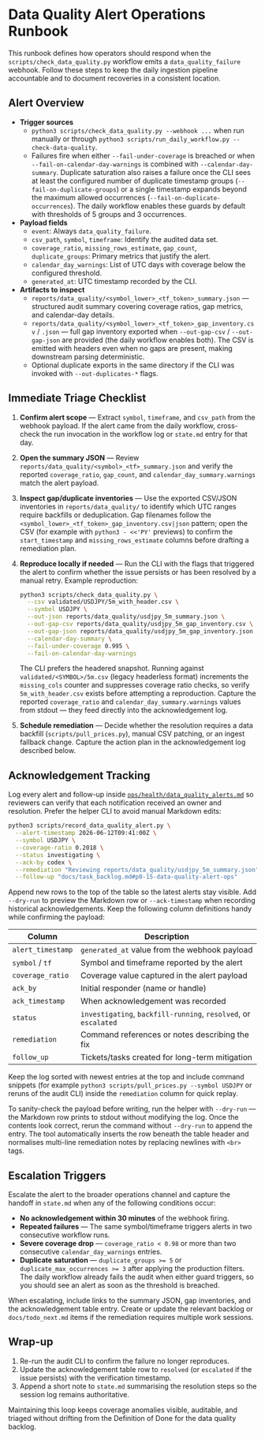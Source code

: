 # Data Quality Alert Operations Runbook

This runbook defines how operators should respond when the
`scripts/check_data_quality.py` workflow emits a
`data_quality_failure` webhook. Follow these steps to keep the daily
ingestion pipeline accountable and to document recoveries in a
consistent location.

## Alert Overview

- **Trigger sources**
  - `python3 scripts/check_data_quality.py --webhook ...` when run
    manually or through
    `python3 scripts/run_daily_workflow.py --check-data-quality`.
  - Failures fire when either `--fail-under-coverage` is breached or
    when `--fail-on-calendar-day-warnings` is combined with
    `--calendar-day-summary`. Duplicate saturation also raises a
    failure once the CLI sees at least the configured number of
    duplicate timestamp groups (`--fail-on-duplicate-groups`) or a
    single timestamp expands beyond the maximum allowed occurrences
    (`--fail-on-duplicate-occurrences`). The daily workflow enables
    these guards by default with thresholds of 5 groups and 3
    occurrences.
- **Payload fields**
  - `event`: Always `data_quality_failure`.
  - `csv_path`, `symbol`, `timeframe`: Identify the audited data set.
  - `coverage_ratio`, `missing_rows_estimate`, `gap_count`,
    `duplicate_groups`: Primary metrics that justify the alert.
  - `calendar_day_warnings`: List of UTC days with coverage below the
    configured threshold.
  - `generated_at`: UTC timestamp recorded by the CLI.
- **Artifacts to inspect**
  - `reports/data_quality/<symbol_lower>_<tf_token>_summary.json` — structured audit summary covering coverage ratios, gap metrics, and calendar-day details.
  - `reports/data_quality/<symbol_lower>_<tf_token>_gap_inventory.csv` / `.json` — full gap inventory exported when `--out-gap-csv` / `--out-gap-json` are provided (the daily workflow enables both). The CSV is emitted with headers even when no gaps are present, making downstream parsing deterministic.
  - Optional duplicate exports in the same directory if the CLI was invoked with `--out-duplicates-*` flags.

## Immediate Triage Checklist

1. **Confirm alert scope** — Extract `symbol`, `timeframe`, and
   `csv_path` from the webhook payload. If the alert came from the
   daily workflow, cross-check the run invocation in the workflow log
   or `state.md` entry for that day.
2. **Open the summary JSON** — Review
   `reports/data_quality/<symbol>_<tf>_summary.json` and verify the
   reported `coverage_ratio`, `gap_count`, and
   `calendar_day_summary.warnings` match the alert payload.
3. **Inspect gap/duplicate inventories** — Use the exported CSV/JSON
   inventories in `reports/data_quality/` to identify which UTC ranges
   require backfills or deduplication. Gap filenames follow the
   `<symbol_lower>_<tf_token>_gap_inventory.csv|json` pattern; open the
   CSV (for example with `python3 - <<'PY'` previews) to confirm the
   `start_timestamp` and `missing_rows_estimate` columns before drafting
   a remediation plan.
4. **Reproduce locally if needed** — Run the CLI with the flags that
   triggered the alert to confirm whether the issue persists or has
   been resolved by a manual retry. Example reproduction:

   ```bash
   python3 scripts/check_data_quality.py \
     --csv validated/USDJPY/5m_with_header.csv \
     --symbol USDJPY \
     --out-json reports/data_quality/usdjpy_5m_summary.json \
     --out-gap-csv reports/data_quality/usdjpy_5m_gap_inventory.csv \
     --out-gap-json reports/data_quality/usdjpy_5m_gap_inventory.json \
     --calendar-day-summary \
     --fail-under-coverage 0.995 \
     --fail-on-calendar-day-warnings
   ```

   The CLI prefers the headered snapshot. Running against
   `validated/<SYMBOL>/5m.csv` (legacy headerless format) increments the
   `missing_cols` counter and suppresses coverage ratio checks, so verify
   `5m_with_header.csv` exists before attempting a reproduction. Capture
   the reported `coverage_ratio` and `calendar_day_summary.warnings`
   values from stdout — they feed directly into the acknowledgement log.

5. **Schedule remediation** — Decide whether the resolution requires a
   data backfill (`scripts/pull_prices.py`), manual CSV patching, or an
   ingest fallback change. Capture the action plan in the acknowledgement
   log described below.

## Acknowledgement Tracking

Log every alert and follow-up inside
[`ops/health/data_quality_alerts.md`](../ops/health/data_quality_alerts.md)
so reviewers can verify that each notification received an owner and
resolution. Prefer the helper CLI to avoid manual Markdown edits:

```bash
python3 scripts/record_data_quality_alert.py \
  --alert-timestamp 2026-06-12T09:41:00Z \
  --symbol USDJPY \
  --coverage-ratio 0.2018 \
  --status investigating \
  --ack-by codex \
  --remediation "Reviewing reports/data_quality/usdjpy_5m_summary.json" \
  --follow-up "docs/task_backlog.md#p0-15-data-quality-alert-ops"
```

Append new rows to the top of the table so the latest alerts stay
visible. Add `--dry-run` to preview the Markdown row or `--ack-timestamp`
when recording historical acknowledgements. Keep the following column
definitions handy while confirming the payload:

| Column | Description |
| --- | --- |
| `alert_timestamp` | `generated_at` value from the webhook payload |
| `symbol` / `tf` | Symbol and timeframe reported by the alert |
| `coverage_ratio` | Coverage value captured in the alert payload |
| `ack_by` | Initial responder (name or handle) |
| `ack_timestamp` | When acknowledgement was recorded |
| `status` | `investigating`, `backfill-running`, `resolved`, or `escalated` |
| `remediation` | Command references or notes describing the fix |
| `follow_up` | Tickets/tasks created for long-term mitigation |

Keep the log sorted with newest entries at the top and include command
snippets (for example `python3 scripts/pull_prices.py --symbol USDJPY`
or reruns of the audit CLI) inside the `remediation` column for quick
replay.

To sanity-check the payload before writing, run the helper with
`--dry-run` — the Markdown row prints to stdout without modifying the log.
Once the contents look correct, rerun the command without `--dry-run` to
append the entry. The tool automatically inserts the row beneath the table
header and normalises multi-line remediation notes by replacing newlines
with `<br>` tags.

## Escalation Triggers

Escalate the alert to the broader operations channel and capture the
handoff in `state.md` when any of the following conditions occur:

- **No acknowledgement within 30 minutes** of the webhook firing.
- **Repeated failures** — The same symbol/timeframe triggers alerts in
  two consecutive workflow runs.
- **Severe coverage drop** — `coverage_ratio < 0.98` or more than two
  consecutive `calendar_day_warnings` entries.
- **Duplicate saturation** — `duplicate_groups >= 5` or
  `duplicate_max_occurrences >= 3` after applying the production
  filters. The daily workflow already fails the audit when either guard
  triggers, so you should see an alert as soon as the threshold is
  breached.

When escalating, include links to the summary JSON, gap inventories, and
the acknowledgement table entry. Create or update the relevant backlog
or `docs/todo_next.md` items if the remediation requires multiple work
sessions.

## Wrap-up

1. Re-run the audit CLI to confirm the failure no longer reproduces.
2. Update the acknowledgement table row to `resolved` (or `escalated` if
   the issue persists) with the verification timestamp.
3. Append a short note to `state.md` summarising the resolution steps so
   the session log remains authoritative.

Maintaining this loop keeps coverage anomalies visible, auditable, and
triaged without drifting from the Definition of Done for the data
quality backlog.
